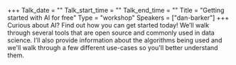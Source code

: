 +++
Talk_date = ""
Talk_start_time = ""
Talk_end_time = ""
Title = "Getting started with AI for free"
Type = "workshop"
Speakers = ["dan-barker"]
+++
Curious about AI? Find out how you can get started today! We’ll walk through several tools that are open source and commonly used in data science. I’ll also provide information about the algorithms being used and we'll walk through a few different use-cases so you'll better understand them.

